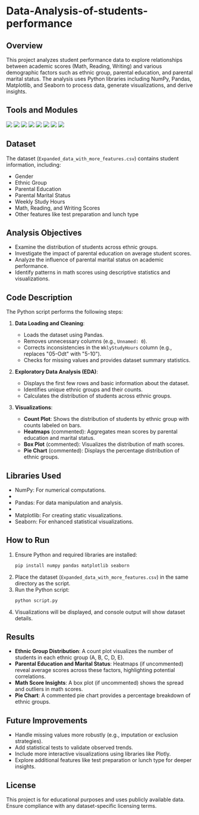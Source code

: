 # Data-Analysis-of-students-performance


## Overview
This project analyzes student performance data to explore relationships between academic scores (Math, Reading, Writing) and various demographic factors such as ethnic group, parental education, and parental marital status. The analysis uses Python libraries including NumPy, Pandas, Matplotlib, and Seaborn to process data, generate visualizations, and derive insights.


## Tools and Modules 
![](https://img.shields.io/badge/Programming_Language-Python-cyan.svg)
![](https://img.shields.io/badge/Tool_Used-matplotlib-orange.svg)
![](https://img.shields.io/badge/Tool_Used-seaborn-darkblue.svg)
![](https://img.shields.io/badge/Tool_Used-pandas-pink.svg)
![](https://img.shields.io/badge/Tool_Used-numpy-darkpink.svg)
![](https://img.shields.io/badge/Python_Version-3.10.1-blue.svg)
![](https://img.shields.io/badge/Application-Analysis-lemon.svg)
![](https://img.shields.io/badge/Status-Complete-green.svg)


## Dataset
The dataset (`Expanded_data_with_more_features.csv`) contains student information, including:
- Gender
- Ethnic Group
- Parental Education
- Parental Marital Status
- Weekly Study Hours
- Math, Reading, and Writing Scores
- Other features like test preparation and lunch type

## Analysis Objectives
- Examine the distribution of students across ethnic groups.
- Investigate the impact of parental education on average student scores.
- Analyze the influence of parental marital status on academic performance.
- Identify patterns in math scores using descriptive statistics and visualizations.

## Code Description
The Python script performs the following steps:
1. **Data Loading and Cleaning**:
   - Loads the dataset using Pandas.
   - Removes unnecessary columns (e.g., `Unnamed: 0`).
   - Corrects inconsistencies in the `WklyStudyHours` column (e.g., replaces "05-Odt" with "5-10").
   - Checks for missing values and provides dataset summary statistics.

2. **Exploratory Data Analysis (EDA)**:
   - Displays the first few rows and basic information about the dataset.
   - Identifies unique ethnic groups and their counts.
   - Calculates the distribution of students across ethnic groups.

3. **Visualizations**:
   - **Count Plot**: Shows the distribution of students by ethnic group with counts labeled on bars.
   - **Heatmaps** (commented): Aggregates mean scores by parental education and marital status.
   - **Box Plot** (commented): Visualizes the distribution of math scores.
   - **Pie Chart** (commented): Displays the percentage distribution of ethnic groups.

## Libraries Used
- NumPy: For numerical computations.
- 
- Pandas: For data manipulation and analysis.
- 
- Matplotlib: For creating static visualizations.
- Seaborn: For enhanced statistical visualizations.

## How to Run
1. Ensure Python and required libraries are installed:
   ```bash
   pip install numpy pandas matplotlib seaborn
   ```
2. Place the dataset (`Expanded_data_with_more_features.csv`) in the same directory as the script.
3. Run the Python script:
   ```bash
   python script.py
   ```
4. Visualizations will be displayed, and console output will show dataset details.

## Results
- **Ethnic Group Distribution**: A count plot visualizes the number of students in each ethnic group (A, B, C, D, E).
- **Parental Education and Marital Status**: Heatmaps (if uncommented) reveal average scores across these factors, highlighting potential correlations.
- **Math Score Insights**: A box plot (if uncommented) shows the spread and outliers in math scores.
- **Pie Chart**: A commented pie chart provides a percentage breakdown of ethnic groups.



## Future Improvements
- Handle missing values more robustly (e.g., imputation or exclusion strategies).
- Add statistical tests to validate observed trends.
- Include more interactive visualizations using libraries like Plotly.
- Explore additional features like test preparation or lunch type for deeper insights.

## License
This project is for educational purposes and uses publicly available data. Ensure compliance with any dataset-specific licensing terms.

